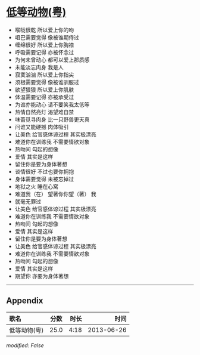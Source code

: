 # [低等动物(粤)](https://music.163.com/song?id=26608798)

* 喉咙很乾 所以爱上你的吻
* 咀巴需要觉得 像被谁期侍过
* 缠绵很好 所以爱上你胸襟
* 呼吸需要记得 亦被怀念过
* 为何未曾动心 都可以爱上那质感
* 未能淡忘肉身 我是人
* 寂寞汹汹 所以爱上你指尖
* 须根需要觉得 像被谁驯服过
* 欲望狠狠 所以爱上你肌肤
* 体温需要记得 亦被承受过
* 为谁亦能动心 请不要笑我太低等
* 热情自然亮灯 渴望难自禁
* 味蕾觅寻肉身 比一只野兽更天真
* 问谁又能硬撼 肉体吸引
* 让美色 给官感体谅过程 其实极漂亮
* 难道你在训练我 不需要情欲对象
* 热吻间 勾起的想像
* 爱情 其实是这样
* 留住你是要为身体著想
* 谈情很好 不过也要你拥抱
* 身体需要觉得 未被忘掉过
* 地狱之火 睡在心窝
* 难道我（在） 望著你你望（著） 我
* 就毫无罪过
* 让美色 给官感体谅过程 其实极漂亮
* 难道你在训练我 不需要情欲对象
* 热吻间 勾起的想像
* 爱情 其实是这样
* 留住你是要为身体著想
* 让美色 给官感体谅过程 其实极漂亮
* 难道你在训练我 不需要情欲对象
* 热吻间 勾起的想像
* 爱情 其实是这样
* 期望你 亦要为身体著想


---

## Appendix

|歌名|分数|时长|时间|
|:---|:---:|---:|---:|
|低等动物(粤)|25.0|4:18|2013-06-26

*modified: False*